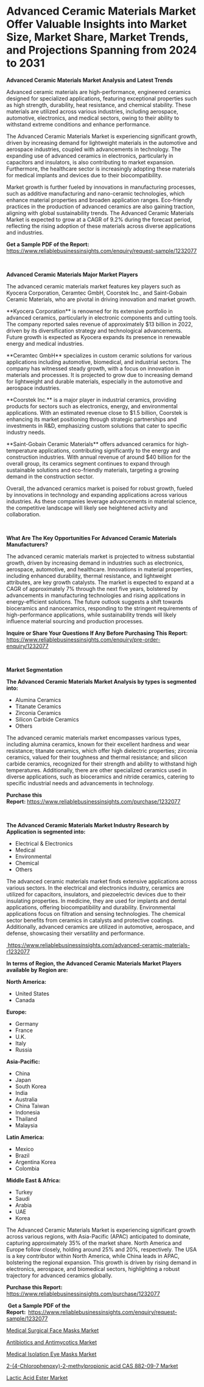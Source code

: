 <p><h1>Advanced Ceramic Materials Market Offer Valuable Insights into Market Size, Market Share, Market Trends, and Projections Spanning from 2024 to 2031</h1></p><p><strong>Advanced Ceramic Materials Market Analysis and Latest Trends</strong></p>
<p><p>Advanced ceramic materials are high-performance, engineered ceramics designed for specialized applications, featuring exceptional properties such as high strength, durability, heat resistance, and chemical stability. These materials are utilized across various industries, including aerospace, automotive, electronics, and medical sectors, owing to their ability to withstand extreme conditions and enhance performance.</p><p>The Advanced Ceramic Materials Market is experiencing significant growth, driven by increasing demand for lightweight materials in the automotive and aerospace industries, coupled with advancements in technology. The expanding use of advanced ceramics in electronics, particularly in capacitors and insulators, is also contributing to market expansion. Furthermore, the healthcare sector is increasingly adopting these materials for medical implants and devices due to their biocompatibility.</p><p>Market growth is further fueled by innovations in manufacturing processes, such as additive manufacturing and nano-ceramic technologies, which enhance material properties and broaden application ranges. Eco-friendly practices in the production of advanced ceramics are also gaining traction, aligning with global sustainability trends. The Advanced Ceramic Materials Market is expected to grow at a CAGR of 9.2% during the forecast period, reflecting the rising adoption of these materials across diverse applications and industries.</p></p>
<p><strong>Get a Sample PDF of the Report:&nbsp;</strong> <a href="https://www.reliablebusinessinsights.com/enquiry/request-sample/1232077?utm_campaign=1138&utm_medium=2&utm_source=Github&utm_content=ia&utm_term=09112024&utm_id=advanced-ceramic-materials">https://www.reliablebusinessinsights.com/enquiry/request-sample/1232077</a></p>
<p>&nbsp;</p>
<p><strong>Advanced Ceramic Materials Major Market Players</strong></p>
<p><p>The advanced ceramic materials market features key players such as Kyocera Corporation, Ceramtec GmbH, Coorstek Inc., and Saint-Gobain Ceramic Materials, who are pivotal in driving innovation and market growth. </p><p>**Kyocera Corporation** is renowned for its extensive portfolio in advanced ceramics, particularly in electronic components and cutting tools. The company reported sales revenue of approximately $13 billion in 2022, driven by its diversification strategy and technological advancements. Future growth is expected as Kyocera expands its presence in renewable energy and medical industries.</p><p>**Ceramtec GmbH** specializes in custom ceramic solutions for various applications including automotive, biomedical, and industrial sectors. The company has witnessed steady growth, with a focus on innovation in materials and processes. It is projected to grow due to increasing demand for lightweight and durable materials, especially in the automotive and aerospace industries.</p><p>**Coorstek Inc.** is a major player in industrial ceramics, providing products for sectors such as electronics, energy, and environmental applications. With an estimated revenue close to $1.5 billion, Coorstek is enhancing its market positioning through strategic partnerships and investments in R&D, emphasizing custom solutions that cater to specific industry needs.</p><p>**Saint-Gobain Ceramic Materials** offers advanced ceramics for high-temperature applications, contributing significantly to the energy and construction industries. With annual revenue of around $40 billion for the overall group, its ceramics segment continues to expand through sustainable solutions and eco-friendly materials, targeting a growing demand in the construction sector.</p><p>Overall, the advanced ceramics market is poised for robust growth, fueled by innovations in technology and expanding applications across various industries. As these companies leverage advancements in material science, the competitive landscape will likely see heightened activity and collaboration.</p></p>
<p>&nbsp;</p>
<p><strong>What Are The Key Opportunities For Advanced Ceramic Materials Manufacturers?</strong></p>
<p><p>The advanced ceramic materials market is projected to witness substantial growth, driven by increasing demand in industries such as electronics, aerospace, automotive, and healthcare. Innovations in material properties, including enhanced durability, thermal resistance, and lightweight attributes, are key growth catalysts. The market is expected to expand at a CAGR of approximately 7% through the next five years, bolstered by advancements in manufacturing technologies and rising applications in energy-efficient solutions. The future outlook suggests a shift towards bioceramics and nanoceramics, responding to the stringent requirements of high-performance applications, while sustainability trends will likely influence material sourcing and production processes.</p></p>
<p><strong>Inquire or Share Your Questions If Any Before Purchasing This Report:</strong> <a href="https://www.reliablebusinessinsights.com/enquiry/pre-order-enquiry/1232077?utm_campaign=1138&utm_medium=2&utm_source=Github&utm_content=ia&utm_term=09112024&utm_id=advanced-ceramic-materials">https://www.reliablebusinessinsights.com/enquiry/pre-order-enquiry/1232077</a></p>
<p>&nbsp;</p>
<p><strong>Market Segmentation</strong></p>
<p><strong>The Advanced Ceramic Materials Market Analysis by types is segmented into:</strong></p>
<p><ul><li>Alumina Ceramics</li><li>Titanate Ceramics</li><li>Zirconia Ceramics</li><li>Silicon Carbide Ceramics</li><li>Others</li></ul></p>
<p><p>The advanced ceramic materials market encompasses various types, including alumina ceramics, known for their excellent hardness and wear resistance; titanate ceramics, which offer high dielectric properties; zirconia ceramics, valued for their toughness and thermal resistance; and silicon carbide ceramics, recognized for their strength and ability to withstand high temperatures. Additionally, there are other specialized ceramics used in diverse applications, such as bioceramics and nitride ceramics, catering to specific industrial needs and advancements in technology.</p></p>
<p><strong>Purchase this Report:&nbsp;</strong><a href="https://www.reliablebusinessinsights.com/purchase/1232077?utm_campaign=1138&utm_medium=2&utm_source=Github&utm_content=ia&utm_term=09112024&utm_id=advanced-ceramic-materials">https://www.reliablebusinessinsights.com/purchase/1232077</a></p>
<p>&nbsp;</p>
<p><strong>The Advanced Ceramic Materials Market Industry Research by Application is segmented into:</strong></p>
<p><ul><li>Electrical & Electronics</li><li>Medical</li><li>Environmental</li><li>Chemical</li><li>Others</li></ul></p>
<p><p>The advanced ceramic materials market finds extensive applications across various sectors. In the electrical and electronics industry, ceramics are utilized for capacitors, insulators, and piezoelectric devices due to their insulating properties. In medicine, they are used for implants and dental applications, offering biocompatibility and durability. Environmental applications focus on filtration and sensing technologies. The chemical sector benefits from ceramics in catalysts and protective coatings. Additionally, advanced ceramics are utilized in automotive, aerospace, and defense, showcasing their versatility and performance.</p></p>
<p><a href="https://www.reliablebusinessinsights.com/advanced-ceramic-materials-r1232077?utm_campaign=1138&utm_medium=2&utm_source=Github&utm_content=ia&utm_term=09112024&utm_id=advanced-ceramic-materials">&nbsp;https://www.reliablebusinessinsights.com/advanced-ceramic-materials-r1232077</a></p>
<p><strong>In terms of Region, the Advanced Ceramic Materials Market Players available by Region are:</strong></p>
<p>
    <p> <strong> North America: </strong>
        <ul>
            <li>United States</li>
            <li>Canada</li>
        </ul>
        </p> 
    <p> <strong> Europe: </strong>
        <ul>
            <li>Germany</li>
            <li>France</li>
            <li>U.K.</li>
            <li>Italy</li>
            <li>Russia</li>
        </ul>
        </p> 
    <p> <strong> Asia-Pacific: </strong>
        <ul>
            <li>China</li>
            <li>Japan</li>
            <li>South Korea</li>
            <li>India</li>
            <li>Australia</li>
            <li>China Taiwan</li>
            <li>Indonesia</li>
            <li>Thailand</li>
            <li>Malaysia</li>
        </ul>
        </p> 
    <p> <strong> Latin America: </strong>
        <ul>
            <li>Mexico</li>
            <li>Brazil</li>
            <li>Argentina Korea</li>
            <li>Colombia</li>
        </ul>
        </p> 
    <p> <strong> Middle East & Africa: </strong>
        <ul>
            <li>Turkey</li>
            <li>Saudi</li>
            <li>Arabia</li>
            <li>UAE</li>
            <li>Korea</li>
        </ul>
    </p>
    </p>
<p><p>The Advanced Ceramic Materials Market is experiencing significant growth across various regions, with Asia-Pacific (APAC) anticipated to dominate, capturing approximately 35% of the market share. North America and Europe follow closely, holding around 25% and 20%, respectively. The USA is a key contributor within North America, while China leads in APAC, bolstering the regional expansion. This growth is driven by rising demand in electronics, aerospace, and biomedical sectors, highlighting a robust trajectory for advanced ceramics globally.</p></p>
<p><strong>Purchase this Report: </strong><a href="https://www.reliablebusinessinsights.com/purchase/1232077?utm_campaign=1138&utm_medium=2&utm_source=Github&utm_content=ia&utm_term=09112024&utm_id=advanced-ceramic-materials">https://www.reliablebusinessinsights.com/purchase/1232077</a></p>
<p>&nbsp;<strong>Get a Sample PDF of the Report:&nbsp;&nbsp;</strong><a href="https://www.reliablebusinessinsights.com/enquiry/request-sample/1232077?utm_campaign=1138&utm_medium=2&utm_source=Github&utm_content=ia&utm_term=09112024&utm_id=advanced-ceramic-materials">https://www.reliablebusinessinsights.com/enquiry/request-sample/1232077</a></p>
<p><strong></strong></p>
<p><p><a href="https://issuu.com/reportprime-2/docs/medical-surgical-face-masks-market-_4d8cee91c2cc21?utm_campaign=1138&utm_medium=2&utm_source=Github&utm_content=ia&utm_term=09112024&utm_id=advanced-ceramic-materials">Medical Surgical Face Masks Market</a></p><p><a href="https://www.linkedin.com/pulse/sustainability-trends-antibiotics-antimycotics-industry-j4rce?utm_campaign=1138&utm_medium=2&utm_source=Github&utm_content=ia&utm_term=09112024&utm_id=advanced-ceramic-materials">Antibiotics and Antimycotics Market</a></p><p><a href="https://issuu.com/reportprime-2/docs/medical-isolation-eye-masks-market-_53296cc867d3f7?utm_campaign=1138&utm_medium=2&utm_source=Github&utm_content=ia&utm_term=09112024&utm_id=advanced-ceramic-materials">Medical Isolation Eye Masks Market</a></p><p><a href="https://www.linkedin.com/pulse/future-2-4-chlorophenoxy-2-methylpropionic-acid-cas-882-09-7-qkzje?utm_campaign=1138&utm_medium=2&utm_source=Github&utm_content=ia&utm_term=09112024&utm_id=advanced-ceramic-materials">2-(4-Chlorophenoxy)-2-methylpropionic acid CAS 882-09-7 Market</a></p><p><a href="https://github.com/khloet8sawender/Market-Research-Report-List-1/blob/main/lactic-acid-ester-market.md?utm_campaign=1138&utm_medium=2&utm_source=Github&utm_content=ia&utm_term=09112024&utm_id=advanced-ceramic-materials">Lactic Acid Ester Market</a></p></p>